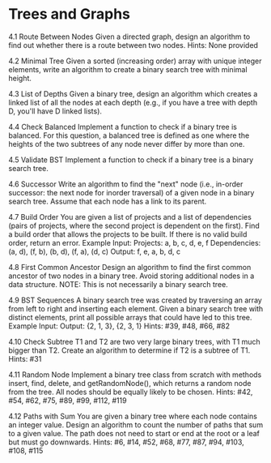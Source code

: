 # Trees and Graphs

4.1 Route Between Nodes
Given a directed graph, design an algorithm to find out whether there is a route between two nodes.
Hints: None provided

4.2 Minimal Tree
Given a sorted (increasing order) array with unique integer elements, write an algorithm to create a binary search tree with minimal height.

4.3 List of Depths
Given a binary tree, design an algorithm which creates a linked list of all the nodes at each depth (e.g., if you have a tree with depth D, you'll have D linked lists).

4.4 Check Balanced
Implement a function to check if a binary tree is balanced. For this question, a balanced tree is defined as one where the heights of the two subtrees of any node never differ by more than one.

4.5 Validate BST
Implement a function to check if a binary tree is a binary search tree.

4.6 Successor
Write an algorithm to find the "next" node (i.e., in-order successor: the next node for inorder traversal) of a given node in a binary search tree. Assume that each node has a link to its parent.

4.7 Build Order
You are given a list of projects and a list of dependencies (pairs of projects, where the second project is dependent on the first). Find a build order that allows the projects to be built. If there is no valid build order, return an error.
Example Input:
Projects: a, b, c, d, e, f
Dependencies: (a, d), (f, b), (b, d), (f, a), (d, c)
Output: f, e, a, b, d, c

4.8 First Common Ancestor
Design an algorithm to find the first common ancestor of two nodes in a binary tree. Avoid storing additional nodes in a data structure. NOTE: This is not necessarily a binary search tree.

4.9 BST Sequences
A binary search tree was created by traversing an array from left to right and inserting each element. Given a binary search tree with distinct elements, print all possible arrays that could have led to this tree.
Example Input:
Output: {2, 1, 3}, {2, 3, 1}
Hints: #39, #48, #66, #82

4.10 Check Subtree
T1 and T2 are two very large binary trees, with T1 much bigger than T2. Create an algorithm to determine if T2 is a subtree of T1.
Hints: #31

4.11 Random Node
Implement a binary tree class from scratch with methods insert, find, delete, and getRandomNode(), which returns a random node from the tree. All nodes should be equally likely to be chosen.
Hints: #42, #54, #62, #75, #89, #99, #112, #119

4.12 Paths with Sum
You are given a binary tree where each node contains an integer value. Design an algorithm to count the number of paths that sum to a given value. The path does not need to start or end at the root or a leaf but must go downwards.
Hints: #6, #14, #52, #68, #77, #87, #94, #103, #108, #115
